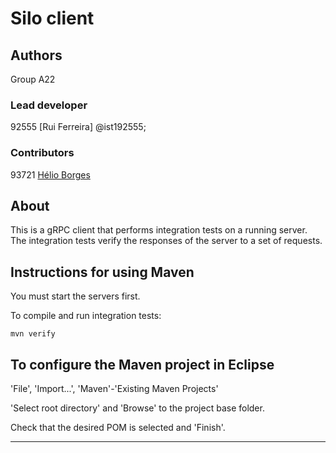 # Silo client


## Authors

Group A22

### Lead developer

92555 [Rui Ferreira] @ist192555;

### Contributors

93721 [Hélio Borges](mailto:helio.borges@tecnico.ulisboa.pt)

## About

This is a gRPC client that performs integration tests on a running server.
The integration tests verify the responses of the server to a set of requests.


## Instructions for using Maven

You must start the servers first.

To compile and run integration tests:

```
mvn verify
```


## To configure the Maven project in Eclipse

'File', 'Import...', 'Maven'-'Existing Maven Projects'

'Select root directory' and 'Browse' to the project base folder.

Check that the desired POM is selected and 'Finish'.


----
